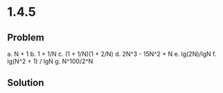 # 1.4.5

## Problem


a. N + 1
b. 1 + 1/N
c. (1 + 1/N)(1 + 2/N)
d. 2N^3 - 15N^2 + N
e. lg(2N)/lgN
f. lg(N^2 + 1) / lgN
g. N^100/2^N


## Solution

